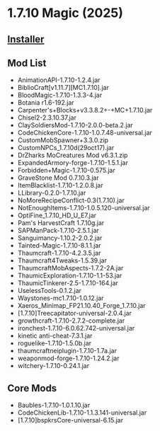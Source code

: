 # 1.7.10 Magic (2025)
## [Installer](https://warnogs.github.io/Jardon-Modpacks/Installers/1.7.10-Magic%20(2025)%20Installer.bat)

## Mod List
- AnimationAPI-1.7.10-1.2.4.jar
- BiblioCraft[v1.11.7][MC1.7.10].jar
- BloodMagic-1.7.10-1.3.3-4.jar
- Botania r1.6-192.jar
- Carpenter's+Blocks+v3.3.8.2+-+MC+1.7.10.jar
- Chisel2-2.3.10.37.jar
- ClaySoldiersMod-1.7.10-2.0.0-beta.2.jar
- CodeChickenCore-1.7.10-1.0.7.48-universal.jar
- CustomMobSpawner+3.3.0.zip
- CustomNPCs_1.7.10d(29oct17).jar
- DrZharks MoCreatures Mod v6.3.1.zip
- ExpandedArmory-forge-1.7.10-1.5.1.jar
- Forbidden+Magic-1.7.10-0.575.jar
- GraveStone Mod 0.7.10.3.jar
- ItemBlacklist-1.7.10-1.2.0.8.jar
- LLibrary-0.2.0-1.7.10.jar
- NoMoreRecipeConflict-0.3(1.7.10).jar
- NotEnoughItems-1.7.10-1.0.5.120-universal.jar
- OptiFine_1.7.10_HD_U_E7.jar
- Pam's HarvestCraft 1.7.10g.jar
- SAPManPack-1.7.10-2.5.1.jar
- Sanguimancy-1.10.2-2.0.2.jar
- Tainted-Magic-1.7.10-8.1.1.jar
- Thaumcraft-1.7.10-4.2.3.5.jar
- Thaumcraft4Tweaks-1.5.39.jar
- ThaumcraftMobAspects-1.7.2-2A.jar
- ThaumicExploration-1.7.10-1.1-53.jar
- ThaumicTinkerer-2.5-1.7.10-164.jar
- UselessTools-0.1.2.jar
- Waystones-mc1.7.10-1.0.12.jar
- Xaeros_Minimap_FP21.10.40_Forge_1.7.10.jar
- [1.7.10]Treecapitator-universal-2.0.4.jar
- growthcraft-1.7.10-2.7.2-complete.jar
- ironchest-1.7.10-6.0.62.742-universal.jar
- kinetic anti-cheat-7.3.1.jar
- roguelike-1.7.10-1.5.0b.jar
- thaumcraftneiplugin-1.7.10-1.7a.jar
- weaponmod-forge-1.7.10-1.24.2.jar
- witchery-1.7.10-0.24.1.jar

## Core Mods
- Baubles-1.7.10-1.0.1.10.jar
- CodeChickenLib-1.7.10-1.1.3.141-universal.jar
- [1.7.10]bspkrsCore-universal-6.15.jar